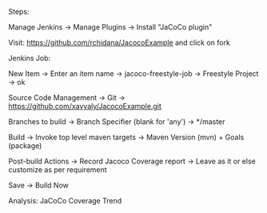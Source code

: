 Steps:

Manage Jenkins -> Manage Plugins -> Install "JaCoCo plugin"

Visit: https://github.com/rchidana/JacocoExample and click on fork

Jenkins Job: 

New Item -> Enter an item name -> jacoco-freestyle-job -> Freestyle Project -> ok

Source Code Management -> Git -> https://github.com/xavyaly/JacocoExample.git

Branches to build -> Branch Specifier (blank for 'any') -> */master

Build -> Invoke top level maven targets -> Maven Version (mvn) + Goals (package)

Post-build Actions -> Record Jacoco Coverage report -> Leave as it or else customize as per requirement

Save -> Build Now

Analysis: JaCoCo Coverage Trend


